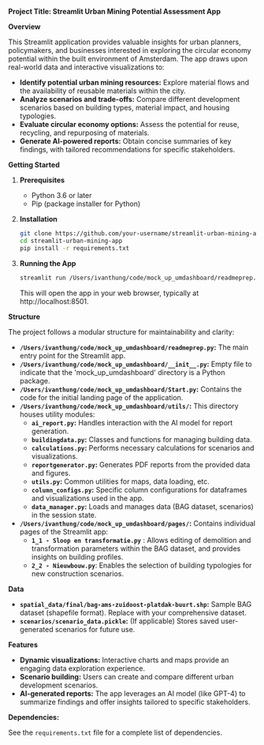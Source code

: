 **Project Title: Streamlit Urban Mining Potential Assessment App**

**Overview**

This Streamlit application provides valuable insights for urban planners, policymakers, and businesses interested in exploring the circular economy potential within the built environment of Amsterdam. The app draws upon real-world data and interactive visualizations to:

* **Identify potential urban mining resources:** Explore material flows and the availability of reusable materials within the city.
* **Analyze scenarios and trade-offs:** Compare different development scenarios based on building types, material impact, and housing typologies.
* **Evaluate circular economy options:** Assess the potential for reuse, recycling, and repurposing of materials.
* **Generate AI-powered reports:** Obtain concise summaries of key findings, with tailored recommendations for specific stakeholders.

**Getting Started**

1. **Prerequisites**
   * Python 3.6 or later
   * Pip (package installer for Python)

2. **Installation**

   ```bash
   git clone https://github.com/your-username/streamlit-urban-mining-app  # Replace with your repo link
   cd streamlit-urban-mining-app
   pip install -r requirements.txt
   ```

3. **Running the App**

   ```bash
   streamlit run /Users/ivanthung/code/mock_up_umdashboard/readmeprep.py
   ```

   This will open the app in your web browser, typically at http://localhost:8501.

**Structure**

The project follows a modular structure for maintainability and clarity:

* **`/Users/ivanthung/code/mock_up_umdashboard/readmeprep.py`:**  The main entry point for the Streamlit app.
* **`/Users/ivanthung/code/mock_up_umdashboard/__init__.py`:** Empty file to indicate that the 'mock_up_umdashboard' directory is a Python package.
* **`/Users/ivanthung/code/mock_up_umdashboard/Start.py`:** Contains the code for the initial landing page of the application.
* **`/Users/ivanthung/code/mock_up_umdashboard/utils/`:**  This directory houses utility modules:
    * **`ai_report.py`:** Handles interaction with the AI model for report generation.
    * **`buildingdata.py`:** Classes and functions for managing building data.
    * **`calculations.py`:**  Performs necessary calculations for scenarios and visualizations.
    * **`reportgenerator.py`:**  Generates PDF reports from the provided data and figures.
    * **`utils.py`:** Common utilities for maps, data loading, etc.
    * **`column_configs.py`:** Specific column configurations for dataframes and visualizations used in the app.
    * **`data_manager.py`:** Loads and manages data (BAG dataset, scenarios) in the session state.
* **`/Users/ivanthung/code/mock_up_umdashboard/pages/`:** Contains individual pages of the Streamlit app:
    * **`1_1 - Sloop en transformatie.py`** :  Allows editing of demolition and transformation parameters within the BAG dataset, and provides insights on building profiles.
    * **`2_2 - Nieuwbouw.py`**: Enables the selection of building typologies for new construction scenarios.

**Data**

* **`spatial_data/final/bag-ams-zuidoost-platdak-buurt.shp`:** Sample BAG dataset (shapefile format). Replace with your comprehensive dataset.
* **`scenarios/scenario_data.pickle`:** (If applicable) Stores saved user-generated scenarios for future use.

**Features**

* **Dynamic visualizations:** Interactive charts and maps provide an engaging data exploration experience.
* **Scenario building:**  Users can create and compare different urban  development scenarios.
* **AI-generated reports:**  The app leverages an AI model (like GPT-4) to summarize findings and offer insights tailored to specific stakeholders.

**Dependencies:**

See the `requirements.txt` file for a complete list of dependencies.
